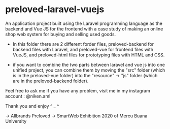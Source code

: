 # preloved-laravel-vuejs
An application project built using the Laravel programming language as the backend and Vue JS for the frontend with a case study of making an online shop web system for buying and selling used goods.

- In this folder there are 2 different forder files, preloved-backend for backend files with Laravel, and preloved-vue for frontend files with VueJS, and preloved-html files for prototyping files with HTML and CSS.

- if you want to combine the two parts between laravel and vue js into one unified project, you can combine them by moving the "src" folder (which is in the preloved-vue folder) into the "resource" -> "js" folder (which are in the preloved-backend folder).

Feel free to ask me if you have any problem, visit me in my instagram account : @niken.aml

Thank you and enjoy ^ _ ^

-> Allbrands Preloved -> SmartWeb Exhibition 2020 of Mercu Buana University
